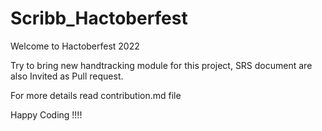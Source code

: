 # Scribb_Hactoberfest

Welcome to Hactoberfest 2022

Try to bring new handtracking module for this project, SRS document are also Invited as Pull request.

For more details read contribution.md file 

Happy Coding !!!!
